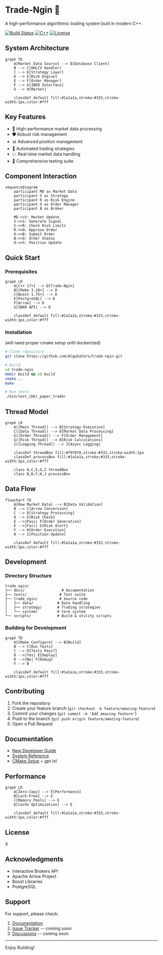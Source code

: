 # Trade-Ngin 🚀

A high-performance algorithmic trading system built in modern C++.

[![Build Status](https://img.shields.io/badge/build-passing-brightgreen)]()
[![C++](https://img.shields.io/badge/C++-17-blue.svg)]()
[![License](https://img.shields.io/badge/license-MIT-green.svg)]()

## System Architecture

```mermaid
graph TD
    A[Market Data Source] --> B[Database Client]
    B --> C[OHLCV Handler]
    C --> D[Strategy Layer]
    D --> E[Risk Engine]
    E --> F[Order Manager]
    F --> G[IBKR Interface]
    G --> H[Market]
    
    classDef default fill:#1a1a1a,stroke:#333,stroke-width:1px,color:#fff
```

## Key Features

- 🚄 High-performance market data processing
- 🛡️ Robust risk management
- 📊 Advanced position management
- 🔄 Automated trading strategies
- 📈 Real-time market data handling
- 🧪 Comprehensive testing suite

## Component Interaction

```mermaid
sequenceDiagram
    participant MD as Market Data
    participant S as Strategy
    participant R as Risk Engine
    participant O as Order Manager
    participant B as Broker

    MD->>S: Market Update
    S->>S: Generate Signal
    S->>R: Check Risk Limits
    R->>O: Approve Order
    O->>B: Submit Order
    B->>O: Order Status
    O->>S: Position Update
```

## Quick Start

### Prerequisites

```mermaid
graph LR
    A[C++ 17+] --> D[Trade-Ngin]
    B[CMake 3.10+] --> D
    C[Boost 1.75+] --> D
    E[PostgreSQL] --> D
    F[Arrow] --> D
    G[IBKR API] --> D
    
    classDef default fill:#1a1a1a,stroke:#333,stroke-width:1px,color:#fff
```

### Installation
(will need proper cmake setup until dockerized)
```bash
# Clone repository
git clone https://github.com/AlgoGators/trade-ngin.git

# Build
cd trade-ngin
mkdir build && cd build
cmake ..
make

# Run tests
./bin/test_ibkr_paper_trader
```

## Thread Model

```mermaid
graph LR
    A([Main Thread]) --> B[Strategy Execution]
    C([Data Thread]) --> D[Market Data Processing]
    E([Order Thread]) --> F[Order Management]
    G([Risk Thread]) --> H[Risk Calculations]
    I([Logging Thread]) --> J[Async Logging]
    
    classDef threadBox fill:#f0f0f0,stroke:#333,stroke-width:1px
    classDef processBox fill:#1a1a1a,stroke:#333,stroke-width:1px,color:#fff
    
    class A,C,E,G,I threadBox
    class B,D,F,H,J processBox
```

## Data Flow

```mermaid
flowchart TD
    A[Raw Market Data] --> B[Data Validation]
    B --> C[Arrow Conversion]
    C --> D[Strategy Processing]
    D --> E{Risk Check}
    E -->|Pass| F[Order Generation]
    E -->|Fail| G[Risk Alert]
    F --> H[Order Execution]
    H --> I[Position Update]
    
    classDef default fill:#1a1a1a,stroke:#333,stroke-width:1px,color:#fff
```

## Development

### Directory Structure
```
trade_ngin/
├── docs/                 # Documentation
├── tests/               # Test suite
├── trade_ngin/          # Source code
│   ├── data/           # Data handling
│   ├── strategy/       # Trading strategies
│   └── system/         # Core system
└── scripts/            # Build & utility scripts
```

### Building for Development

```mermaid
graph TD
    A[CMake Configure] --> B[Build]
    B --> C[Run Tests]
    C --> D{Tests Pass?}
    D -->|Yes| E[Deploy]
    D -->|No| F[Debug]
    F --> B
    
    classDef default fill:#1a1a1a,stroke:#333,stroke-width:1px,color:#fff
```

## Contributing

1. Fork the repository
2. Create your feature branch (`git checkout -b feature/amazing-feature`)
3. Commit your changes (`git commit -m 'Add amazing feature'`)
4. Push to the branch (`git push origin feature/amazing-feature`)
5. Open a Pull Request

## Documentation

- [New Developer Guide](docs/new_dev_docs.md)
- [System Reference](docs/system_overview.md)
- [CMake Setup](docs/CTest.md) + gpt lol

## Performance

```mermaid
graph LR
    A[Zero-Copy] --> E[Performance]
    B[Lock-Free] --> E
    C[Memory Pools] --> E
    D[Cache Optimization] --> E
    
    classDef default fill:#1a1a1a,stroke:#333,stroke-width:1px,color:#fff
```

## License

X

## Acknowledgments

- Interactive Brokers API
- Apache Arrow Project
- Boost Libraries
- PostgreSQL

## Support

For support, please check:
1. [Documentation](docs/)
2. [Issue Tracker](issues/) -- coming soon
3. [Discussions](discussions/) -- coming soon

---
Enjoy Building!